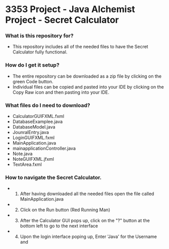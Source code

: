 # 3353 Project - Java Alchemist Project - Secret Calculator

### What is this repository for? ###
 * This repository includes all of the needed files to have the Secret Calculator fully functional. 
 
### How do I get it setup? ###
 * The entire repository can be downloaded as a zip file by clicking on the green Code button.
 * Individual files can be copied and pasted into your IDE by clicking on the Copy Raw icon and then pasting into your IDE.
 
### What files do I need to download? ###
 * CalculatorGUIFXML.fxml
 * DatabaseExamplee.java
 * DatabaseModel.java
 * JounralEntry.java
 * LoginGUIFXML.fxml
 * MainApplication.java
 * mainapplicationController.java
 * Note.java
 * NoteGUIFXML.jfxml
 * TextArea.fxml
 
 ### How to navigate the Secret Calculator. ###
 * 1. After having downloaded all the needed files open the file called MainApplication.java
 * 2. Click on the Run button (Red Running Man)
 * 3. After the Calculator GUI pops up, click on the "?" button at the bottom left to go to the next interface
 * 4. Upon the login interface poping up, Enter 'Java' for the Username and 


